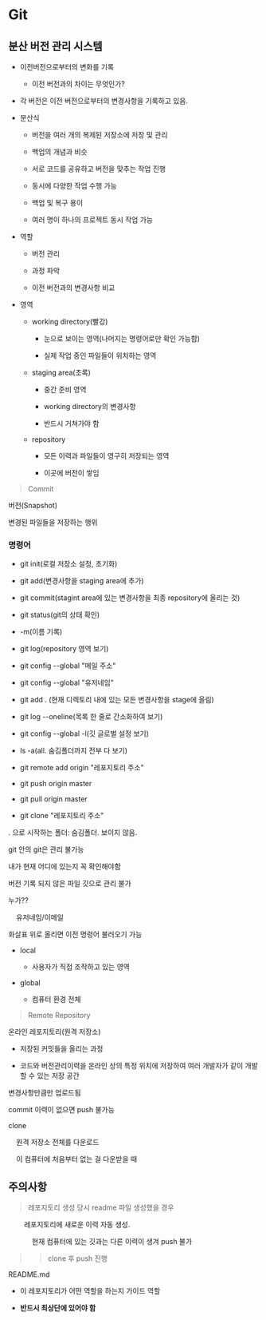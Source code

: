 # Git

## 분산 버전 관리 시스템

- 이전버전으로부터의 변화를 기록
  
  - 이전 버전과의 차이는 무엇인가?

- 각 버전은 이전 버전으로부터의 변경사항을 기록하고 있음.

- 분산식
  
  - 버전을 여러 개의 복제된 저장소에 저장 및 관리
  
  - 백업의 개념과 비슷
  
  - 서로 코드를 공유하고 버전을 맞추는 작업 진행
  
  - 동시에 다양한 작업 수행 가능
  
  - 백업 및 복구 용이
  
  - 여러 명이 하나의 프로젝트 동시 작업 가능

- 역할
  
  - 버전 관리
  
  - 과정 파악
  
  - 이전 버전과의 변경사항 비교

- 영역
  
  - working directory(빨강)
    
    - 눈으로 보이는 영역(나머지는 명령어로만 확인 가능함)
    
    - 실제 작업 중인 파일들이 위치하는 영역
  
  - staging area(초록)
    
    - 중간 준비 영역
    
    - working directory의 변경사항
    
    - 반드시 거쳐가야 함
  
  - repository
    
    - 모든 이력과 파일들이 영구히 저장되는 영역
    
    - 이곳에 버전이 쌓임

> Commit

버전(Snapshot)

변경된 파일들을 저장하는 행위

### 명령어

- git init(로컬 저장소 설정, 초기화)

- git add(변경사항을 staging area에 추가)

- git commit(stagint area에 있는 변경사항을 최종 repository에 올리는 것)

- git status(git의 상태 확인)

- -m(이름 기록)

- git log(repository 영역 보기)

- git config --global "메일 주소"

- git config --global "유저네임"

- git add . (현재 디렉토리 내에 있는 모든 변경사항을 stage에 올림)

- git log --oneline(목록 한 줄로 간소화하여 보기)

- git config --global -l(깃 글로벌 설정 보기)

- ls -a(all. 숨김폴더까지 전부 다 보기)

- git remote add origin "레포지토리 주소"

- git push origin master

- git pull origin master

- git clone "레포지토리 주소"

. 으로 시작하는 폴더: 숨김폴더. 보이지 않음.

git 안의 git은 관리 불가능

내가 현재 어디에 있는지 꼭 확인해야함

버전 기록 되지 않은 파일 깃으로 관리 불가

누가??

    유저네임/이메일

화살표 위로 올리면 이전 명령어 불러오기 가능

- local
  
  - 사용자가 직접 조작하고 있는 영역

- global
  
  - 컴퓨터 환경 전체

> Remote Repository

온라인 레포지토리(원격 저장소)

- 저장된 커밋들을 올리는 과정

- 코드와 버전관리이력을 온라인 상의 특정 위치에 저장하여 여러 개발자가 같이 개발할 수 있는 저장 공간

변경사항만큼만 업로드됨

commit 이력이 없으면 push 불가능

clone

    원격 저장소 전체를 다운로드

    이 컴퓨터에 처음부터 없는 걸 다운받을 때

## 주의사항

> 레포지토리 생성 당시 readme 파일 생성했을 경우

        레포지토리에 새로운 이력 자동 생성.

            현재 컴퓨터에 있는 깃과는 다른 이력이 생겨 push 불가

> > clone 후 push 진행

README.md

- 이 레포지토리가 어떤 역할을 하는지 가이드 역할

- **반드시 최상단에 있어야 함**
